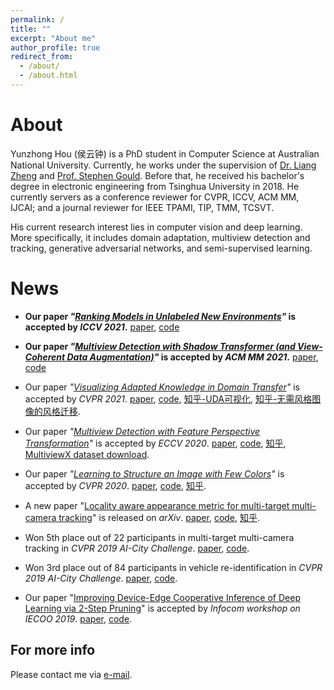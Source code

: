 ```yaml
---
permalink: /
title: ""
excerpt: "About me"
author_profile: true
redirect_from: 
  - /about/
  - /about.html
---
```


About
======
Yunzhong Hou (侯云钟) is a PhD student in Computer Science at Australian National University. Currently, he works under the supervision of [Dr. Liang Zheng](http://zheng-lab.cecs.anu.edu.au/) and [Prof. Stephen Gould](http://users.cecs.anu.edu.au/~sgould/). 
Before that, he received his bachelor's degree in electronic engineering from Tsinghua University in 2018. 
He currently servers as a conference reviewer for CVPR, ICCV, ACM MM, IJCAI; and a journal reviewer for IEEE TPAMI, TIP, TMM, TCSVT.

His current research interest lies in computer vision and deep learning. More specifically, it includes domain adaptation, multiview detection and tracking, generative adversarial networks, and semi-supervised learning.


News
======

- **Our paper _"[Ranking Models in Unlabeled New Environments](/publication/2021-iccv2021-ranking)"_ is accepted by *ICCV 2021*.** [paper](https://openaccess.thecvf.com/content/ICCV2021/papers/Sun_Ranking_Models_in_Unlabeled_New_Environments_ICCV_2021_paper.pdf), [code](https://github.com/sxzrt/Proxy-Set)

- **Our paper _"[Multiview Detection with Shadow Transformer (and View-Coherent Data Augmentation)](/publication/2021-acmmm2021-mvdetr)"_ is accepted by *ACM MM 2021*.** [paper](https://arxiv.org/abs/2108.05888), [code](https://github.com/hou-yz/MVDeTr)

- Our paper _"[Visualizing Adapted Knowledge in Domain Transfer](/publication/2020-cvpr2021-sfit)"_ is accepted by *CVPR 2021*.
[paper](https://arxiv.org/abs/2104.10602), [code](https://github.com/hou-yz/DA_visualization), [知乎-UDA可视化](https://zhuanlan.zhihu.com/p/369252839), [知乎-无需风格图像的风格迁移](https://zhuanlan.zhihu.com/p/371101640).


<!-- <img align="right" width="40" height="40" src="images/eccv-2020.png"> -->

- Our paper _"[Multiview Detection with Feature Perspective Transformation](/publication/2020-eccv2020-mvdet)"_ is accepted by *ECCV 2020*. 
[paper](https://arxiv.org/abs/2007.07247), [code](https://github.com/hou-yz/MVDet), [知乎](https://zhuanlan.zhihu.com/p/196771711), [MultiviewX dataset download](https://1drv.ms/u/s!AtzsQybTubHfgP9BJt2g7R_Ku4X3Pg?e=GFGeVn).


<!-- <img align="right" width="120" height="60" src="images/CVPR_Logo_Horz2_web.jpg"> -->

- Our paper _"[Learning to Structure an Image with Few Colors](/publication/2019-cvpr2020-colorcnn)"_ is accepted by *CVPR 2020*. 
[paper](http://openaccess.thecvf.com/content_CVPR_2020/papers/Hou_Learning_to_Structure_an_Image_With_Few_Colors_CVPR_2020_paper.pdf), [code](https://github.com/hou-yz/color_distillation), [知乎](https://zhuanlan.zhihu.com/p/148160812).


<!-- <img align="right" width="120" height="120" src="images/TLML_intro_narrow.png"> -->

- A new paper "[Locality aware appearance metric for multi-target multi-camera tracking](/publication/2019-arxiv-mtmc-metric)" is released on *arXiv*. 
[paper](https://arxiv.org/abs/1911.12037.pdf), [code](https://github.com/hou-yz/DeepCC-local), [知乎](https://zhuanlan.zhihu.com/p/96999382).


<!-- <img align="right" width="120" height="60" src="images/CVPR_Logo_Horz2_web.jpg">

- Two papers are submitted to CVPR 2020. -->

<!-- <img align="right" width="120" height="120" src="images/tracking_workshop.png"> -->

- Won 5th place out of 22 participants in multi-target multi-camera tracking in *CVPR 2019 AI-City Challenge*. [paper](http://openaccess.thecvf.com/content_CVPRW_2019/papers/AI%20City/Hou_A_Locality_Aware_City-Scale_Multi-Camera_Vehicle_Tracking_System_CVPRW_2019_paper.pdf), [code](https://github.com/hou-yz/DeepCC-local).

<!-- <img align="right" width="120" height="120" src="images/reid_workshop.png"> -->

- Won 3rd place out of 84 participants in vehicle re-identification in *CVPR 2019 AI-City Challenge*. [paper](http://openaccess.thecvf.com/content_CVPRW_2019/papers/AI%20City/Lv_Vehicle_Re-Identification_with_Location_and_Time_Stamps_CVPRW_2019_paper.pdf), [code](https://github.com/hou-yz/open-reid-tracking).

<!-- <img align="right" width="120" height="120" src="images/2-step_pruning.png"> -->

- Our paper "[Improving Device-Edge Cooperative Inference of Deep Learning via 2-Step Pruning](/publication/2018-infocom2019workshop-pruning)" is accepted by *Infocom workshop on IECOO 2019*. [paper](https://arxiv.org/abs/1903.03472.pdf), [code](https://github.com/hou-yz/pytorch-pruning-2step).



For more info
------
Please contact me via [e-mail](mailto:yunzhong.hou@anu.edu.au).
